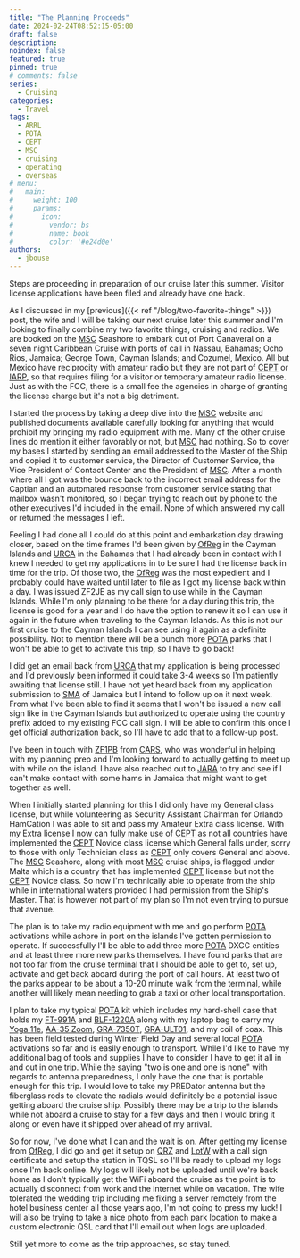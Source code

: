 ```yaml
---
title: "The Planning Proceeds"
date: 2024-02-24T08:52:15-05:00
draft: false
description: 
noindex: false
featured: true
pinned: true
# comments: false
series:
  - Cruising
categories:
  - Travel
tags:
  - ARRL
  - POTA
  - CEPT
  - MSC
  - cruising
  - operating
  - overseas
# menu:
#   main:
#     weight: 100
#     params:
#       icon:
#         vendor: bs
#         name: book
#         color: '#e24d0e'
authors:
  - jbouse
---
```


Steps are proceeding in preparation of our cruise later this summer. Visitor
license applications have been filed and already have one back.

<!--more-->

As I discussed in my [previous]({{< ref "/blog/two-favorite-things" >}}) post, the wife and I will
be taking our next cruise later this summer and I'm looking to finally combine my two favorite
things, cruising and radios. We are booked on the [MSC] Seashore to embark out of Port Canaveral on
a seven night Caribbean Cruise with ports of call in Nassau, Bahamas; Ocho Rios, Jamaica; George Town, Cayman Islands; and Cozumel, Mexico. All but Mexico have reciprocity with amateur radio but
they are not part of [CEPT] or [IARP], so that requires filing for a visitor or temporary amateur
radio license. Just as with the FCC, there is a small fee the agencies in charge of granting the
license charge but it's not a big detriment.

I started the process by taking a deep dive into the [MSC] website and published documents available
carefully looking for anything that would prohibit my bringing my radio equipment with me. Many of
the other cruise lines do mention it either favorably or not, but [MSC] had nothing. So to cover my
bases I started by sending an email addressed to the Master of the Ship and copied it to customer
service, the Director of Customer Service, the Vice President of Contact Center and the President of
[MSC]. After a month where all I got was the bounce back to the incorrect email address for the
Captian and an automated response from customer service stating that mailbox wasn't monitored, so I
began trying to reach out by phone to the other executives I'd included in the email. None of which
answered my call or returned the messages I left.

Feeling I had done all I could do at this point and embarkation day drawing closer, based on the
time frames I'd been given by [OfReg][OFREG] in the Cayman Islands and [URCA] in the Bahamas that
I had already been in contact with I knew I needed to get my applications in to be sure I had the
license back in time for the trip. Of those two, the [OfReg][OFREG] was the most expedient and I
probably could have waited until later to file as I got my license back within a day. I was issued
ZF2JE as my call sign to use while in the Cayman Islands. While I'm only planning to be there for a
day during this trip, the license is good for a year and I do have the option to renew it so I can
use it again in the future when traveling to the Cayman Islands. As this is not our first cruise to
the Cayman Islands I can see using it again as a definite possibility. Not to mention there will be
a bunch more [POTA] parks that I won't be able to get to activate this trip, so I have to go back!

I did get an email back from [URCA] that my application is being processed and I'd previously been
informed it could take 3-4 weeks so I'm patiently awaiting that license still. I have not yet heard
back from my application submission to [SMA] of Jamaica but I intend to follow up on it next week.
From what I've been able to find it seems that I won't be issued a new call sign like in the Cayman
Islands but authorized to operate using the country prefix added to my existing FCC call sign. I
will be able to confirm this once I get official authorization back, so I'll have to add that to a
follow-up post.

I've been in touch with [ZF1PB] from [CARS], who was wonderful in helping with my planning prep and
I'm looking forward to actually getting to meet up with while on the island. I have also reached out
to [JARA] to try and see if I can't make contact with some hams in Jamaica that might want to get
together as well.

When I initially started planning for this I did only have my General class license, but while
volunteering as Security Assistant Chairman for Orlando HamCation I was able to sit and pass my
Amateur Extra class license. With my Extra license I now can fully make use of [CEPT] as not all
countries have implemented the [CEPT] Novice class license which General falls under, sorry to those
with only Technician class as [CEPT] only covers General and above. The [MSC] Seashore, along with
most [MSC] cruise ships, is flagged under Malta which is a country that has implemented [CEPT]
license but not the [CEPT] Novice class. So now I'm technically able to operate from the ship while
in international waters provided I had permission from the Ship's Master. That is however not part
of my plan so I'm not even trying to pursue that avenue.

The plan is to take my radio equipment with me and go perform [POTA] activations while ashore in port
on the islands I've gotten permission to operate. If successfully I'll be able to add three more [POTA] DXCC entities and at least three more new parks themselves. I have found parks that are not
too far from the cruise terminal that I should be able to get to, set up, activate and get back
aboard during the port of call hours. At least two of the parks appear to be about a 10-20 minute
walk from the terminal, while another will likely mean needing to grab a taxi or other local
transportation.

I plan to take my typical [POTA] kit which includes my hard-shell case that holds my [FT-991A] and [BLF-1220A] along with my laptop bag to carry my [Yoga 11e], [AA-35 Zoom], [GRA-7350T], [GRA-ULT01],
and my coil of coax. This has been field tested during Winter Field Day and several local [POTA]
activations so far and is easily enough to transport. While I'd like to have my additional bag of
tools and supplies I have to consider I have to get it all in and out in one trip. While the saying
"two is one and one is none" with regards to antenna preparedness, I only have the one that is
portable enough for this trip. I would love to take my PREDator antenna but the fiberglass rods to
elevate the radials would definitely be a potential issue getting aboard the cruise ship. Possibly
there may be a trip to the islands while not aboard a cruise to stay for a few days and then I would
bring it along or even have it shipped over ahead of my arrival.

So for now, I've done what I can and the wait is on. After getting my license from [OfReg][OFREG], I
did go and get it setup on [QRZ] and [LotW] with a call sign certificate and setup the station in
TQSL so I'll be ready to upload my logs once I'm back online. My logs will likely not be uploaded
until we're back home as I don't typically get the WiFi aboard the cruise as the point is to actually
disconnect from work and the internet while on vacation. The wife tolerated the wedding trip
including me fixing a server remotely from the hotel business center all those years ago, I'm not
going to press my luck! I will also be trying to take a nice photo from each park location to make
a custom electronic QSL card that I'll email out when logs are uploaded.

Still yet more to come as the trip approaches, so stay tuned.

[MSC]: https://www.msccruisesusa.com/ "MSC Cruises"
[POTA]: https://pota.app/ "Parks on the Air"
[ZF1PB]: https://www.qrz.com/db/ZF1PB "ZF1PB: Phil Bodden"
[CARS]: https://caymanhams.org/ "Cayman Amateur Radio Society"
[JARA]: https://www.jamaicaham.org/ "The Jamaica Amateur Radio Association"
[OFREG]: https://www.ofreg.ky/ "Utility Regulation and Competition Office of the Cayman Islands"
[URCA]: https://www.urcabahamas.bs/ "Utilities Regulation & Competition Authority"
[SMA]: https://www.sma.gov.jm/ "Spectrum Management Authority"
[CEPT]: https://www.arrl.org/cept "European Conference of Postal and Telecommunications Administrations"
[IARP]: https://www.arrl.org/iarp "International Amateur Radio Permit"
[FT-991A]: https://www.yaesu.com/indexVS.cfm?cmd=DisplayProducts&ProdCatID=102&encProdID=490C4A71118AD0F4E825E89D821B73BB "Yaesu FT-991A"
[AA-35 Zoom]: https://rigexpert.com/products/antenna-analyzers/aa-35-zoom/ "RigExpert AA-35 Zoom Antenna Analyzer"
[LotW]: https://lotw.arrl.org/lotwuser/default "ARRL's Logbook of the World"
[QRZ]: https://logbook.qrz.com/ "Logbook by QRZ.com"
[GRA-7350T]: https://www.gabilradio.com/gra-7350t "GRA-7350T telescopic car antenna"
[GRA-ULT01]: https://www.gabilradio.com/gra-ult01-mk3eng "GRA-ULT01 MK3 Lightweight Portable Antenna Mast Mount Tripod Tower"
[Yoga 11e]: https://www.lenovo.com/us/en/p/laptops/thinkpad/thinkpad11e/thinkpad-yoga-11e-(5th-gen)/20lms09v00 "Lenova Thinkpad Yoga 11e (5th Gen)"
[BLF-1220A]: https://www.bioennopower.com/products/12v-20ah-lfp-battery-pvc-blf-1220a "Bioenno Power 12V 20Ah LFP Battery"
